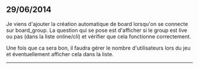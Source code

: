 
29/06/2014
----------

Je viens d'ajouter la création automatique de board lorsqu'on se connecte sur board_group.
La question qui se pose est d'afficher si le group est live ou pas (dans la liste online/cli)
et vérifier que cela fonctionne correctement.

Une fois que ca sera bon, il faudra gérer le nombre d'utilisateurs lors du jeu et éventuellement
afficher cela dans la liste.

----


